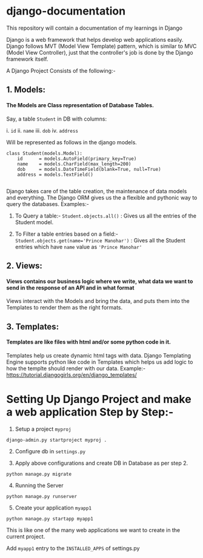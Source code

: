 # django-documentation
This repository will contain a documentation of my learnings in Django

Django is a web framework that helps develop web applications easily. 
Django follows MVT (Model View Template) pattern, which is similar to MVC (Model View Controller), just that the controller's job is done by the Django framework itself.

A Django Project Consists of the following:-

## 1. Models: 
#### The Models are Class representation of Database Tables. 
Say, a table `Student` in DB with columns:
  
  i. `id` 
  ii. `name`
  iii. `dob`
  iv. `address`

Will be represented as follows in the django models.

```
class Student(models.Model):
    id      = models.AutoField(primary_key=True)
    name    = models.CharField(max_length=200)
    dob     = models.DateTimeField(blank=True, null=True)
    address = models.TextField()
   
```
Django takes care of the table creation, the maintenance of data models and everything.
The Django ORM  gives us the a flexible and pythonic way to query the databases. 
Examples:-
1. To Query a table:-
    `Student.objects.all()` : Gives us all the entries of the Student model.
    
2. To Filter a table entries based on a field:- 
    `Student.objects.get(name='Prince Manohar')` : Gives all the Student entries which have `name` value as `'Prince Manohar'`

## 2. Views: 
#### Views contains our business logic where we write, what data we want to send in the response of an API and in what format
Views interact with the Models and bring the data, and puts them into the Templates to render them as the right formats.  

## 3. Templates: 
#### Templates are like files with html and/or some python code in it. 
Templates help us create dynamic html tags with data. Django Templating Engine supports python like code in Templates which helps us add logic to how the templte should render with our data.
Example:- https://tutorial.djangogirls.org/en/django_templates/

# Setting Up Django Project and make a web application Step by Step:-

1. Setup a project `myproj` 

`django-admin.py startproject myproj .`

2. Configure db in `settings.py`

3. Apply above configurations and create DB in Database as per step 2. 

`python manage.py migrate`

4. Running the Server

`python manage.py runserver`

5. Create your application `myapp1`

`python manage.py startapp myapp1`

This is like one of the many web applications we want to create in the current project.

Add `myapp1` entry to the `INSTALLED_APPS` of settings.py

